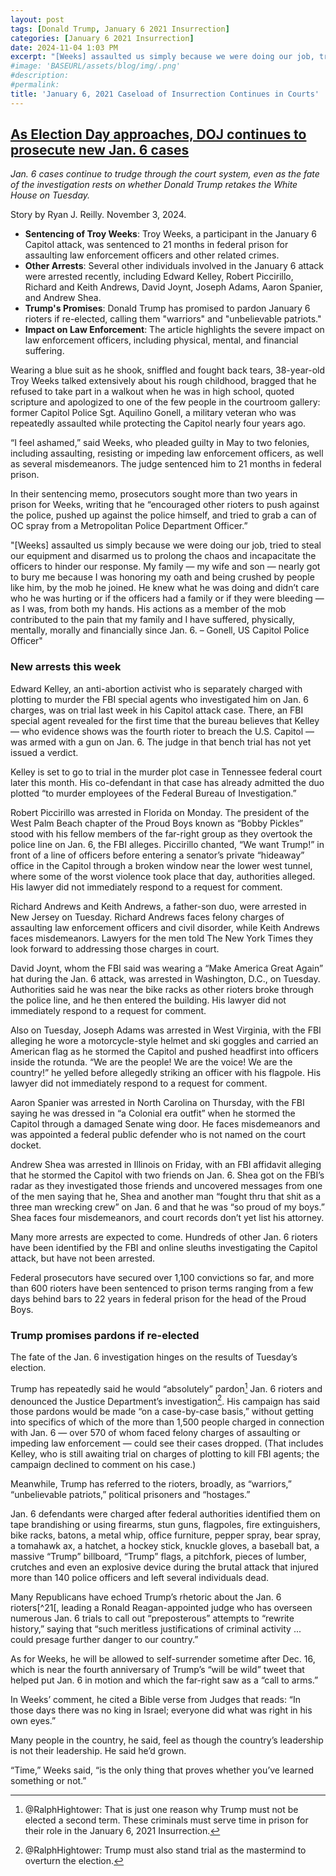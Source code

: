 ```yaml
---
layout: post
tags: [Donald Trump, January 6 2021 Insurrection]
categories: [January 6 2021 Insurrection]
date: 2024-11-04 1:03 PM
excerpt: "[Weeks] assaulted us simply because we were doing our job, tried to steal our equipment and disarmed us to prolong the chaos and incapacitate the officers to hinder our response. My family — my wife and son — nearly got to bury me because I was honoring my oath and being crushed by people like him, by the mob he joined. He knew what he was doing and didn’t care who he was hurting or if the officers had a family or if they were bleeding — as I was, from both my hands. His actions as a member of the mob contributed to the pain that my family and I have suffered, physically, mentally, morally and financially since Jan. 6. – former Capitol Police Sgt. Aquilino Gonell, a military veteran who was repeatedly assaulted while protecting the Capito"
#image: 'BASEURL/assets/blog/img/.png'
#description:
#permalink:
title: 'January 6, 2021 Caseload of Insurrection Continues in Courts'
---
```



## [As Election Day approaches, DOJ continues to prosecute new Jan. 6 cases](https://www.nbcnews.com/politics/justice-department/new-jan-6-arrests-sentences-ahead-2024-election-rcna178505)

*Jan. 6 cases continue to trudge through the court system, even as the fate of the investigation rests on whether Donald Trump retakes the White House on Tuesday.*

Story by Ryan J. Reilly. November 3, 2024.

- **Sentencing of Troy Weeks**: Troy Weeks, a participant in the January 6 Capitol attack, was sentenced to 21 months in federal prison for assaulting law enforcement officers and other related crimes.
- **Other Arrests**: Several other individuals involved in the January 6 attack were arrested recently, including Edward Kelley, Robert Piccirillo, Richard and Keith Andrews, David Joynt, Joseph Adams, Aaron Spanier, and Andrew Shea.
- **Trump's Promises**: Donald Trump has promised to pardon January 6 rioters if re-elected, calling them "warriors" and "unbelievable patriots."
- **Impact on Law Enforcement**: The article highlights the severe impact on law enforcement officers, including physical, mental, and financial suffering.

Wearing a blue suit as he shook, sniffled and fought back tears, 38-year-old Troy Weeks talked extensively about his rough childhood, bragged that he refused to take part in a walkout when he was in high school, quoted scripture and apologized to one of the few people in the courtroom gallery: former Capitol Police Sgt. Aquilino Gonell, a military veteran who was repeatedly assaulted while protecting the Capitol nearly four years ago.

“I feel ashamed,” said Weeks, who pleaded guilty in May to two felonies, including assaulting, resisting or impeding law enforcement officers, as well as several misdemeanors.
The judge sentenced him to 21 months in federal prison.

In their sentencing memo, prosecutors sought more than two years in prison for Weeks, writing that he “encouraged other rioters to push against the police, pushed up against the police himself, and tried to grab a can of OC spray from a Metropolitan Police Department Officer.”

"[Weeks] assaulted us simply because we were doing our job, tried to steal our equipment and disarmed us to prolong the chaos and incapacitate the officers to hinder our response. My family — my wife and son — nearly got to bury me because I was honoring my oath and being crushed by people like him, by the mob he joined. He knew what he was doing and didn’t care who he was hurting or if the officers had a family or if they were bleeding — as I was, from both my hands. His actions as a member of the mob contributed to the pain that my family and I have suffered, physically, mentally, morally and financially since Jan. 6. – Gonell, US Capitol Police Officer"

### New arrests this week

Edward Kelley, an anti-abortion activist who is separately charged with plotting to murder the FBI special agents who investigated him on Jan. 6 charges, was on trial last week in his Capitol attack case. There, an FBI special agent revealed for the first time that the bureau believes that Kelley — who evidence shows was the fourth rioter to breach the U.S. Capitol — was armed with a gun on Jan. 6. The judge in that bench trial has not yet issued a verdict.

Kelley is set to go to trial in the murder plot case in Tennessee federal court later this month. His co-defendant in that case has already admitted the duo plotted “to murder employees of the Federal Bureau of Investigation.”

Robert Piccirillo was arrested in Florida on Monday. The president of the West Palm Beach chapter of the Proud Boys known as “Bobby Pickles” stood with his fellow members of the far-right group as they overtook the police line on Jan. 6, the FBI alleges. Piccirillo chanted, “We want Trump!” in front of a line of officers before entering a senator’s private “hideaway” office in the Capitol through a broken window near the lower west tunnel, where some of the worst violence took place that day, authorities alleged. His lawyer did not immediately respond to a request for comment.

Richard Andrews and Keith Andrews, a father-son duo, were arrested in New Jersey on Tuesday. Richard Andrews faces felony charges of assaulting law enforcement officers and civil disorder, while Keith Andrews faces misdemeanors. Lawyers for the men told The New York Times they look forward to addressing those charges in court.

David Joynt, whom the FBI said was wearing a “Make America Great Again” hat during the Jan. 6 attack, was arrested in Washington, D.C., on Tuesday. Authorities said he was near the bike racks as other rioters broke through the police line, and he then entered the building. His lawyer did not immediately respond to a request for comment.

Also on Tuesday, Joseph Adams was arrested in West Virginia, with the FBI alleging he wore a motorcycle-style helmet and ski goggles and carried an American flag as he stormed the Capitol and pushed headfirst into officers inside the rotunda. “We are the people! We are the voice! We are the country!” he yelled before allegedly striking an officer with his flagpole. His lawyer did not immediately respond to a request for comment.

Aaron Spanier was arrested in North Carolina on Thursday, with the FBI saying he was dressed in “a Colonial era outfit” when he stormed the Capitol through a damaged Senate wing door. He faces misdemeanors and was appointed a federal public defender who is not named on the court docket.

Andrew Shea was arrested in Illinois on Friday, with an FBI affidavit alleging that he stormed the Capitol with two friends on Jan. 6. Shea got on the FBI’s radar as they investigated those friends and uncovered messages from one of the men saying that he, Shea and another man “fought thru that shit as a three man wrecking crew” on Jan. 6 and that he was “so proud of my boys.” Shea faces four misdemeanors, and court records don’t yet list his attorney.

Many more arrests are expected to come. Hundreds of other Jan. 6 rioters have been identified by the FBI and online sleuths investigating the Capitol attack, but have not been arrested.

Federal prosecutors have secured over 1,100 convictions so far, and more than 600 rioters have been sentenced to prison terms ranging from a few days behind bars to 22 years in federal prison for the head of the Proud Boys.

### Trump promises pardons if re-elected

The fate of the Jan. 6 investigation hinges on the results of Tuesday’s election.

Trump has repeatedly said he would “absolutely” pardon[^11] Jan. 6 rioters and denounced the Justice Department’s investigation[^12]. His campaign has said those pardons would be made “on a case-by-case basis,” without getting into specifics of which of the more than 1,500 people charged in connection with Jan. 6 — over 570 of whom faced felony charges of assaulting or impeding law enforcement — could see their cases dropped. (That includes Kelley, who is still awaiting trial on charges of plotting to kill FBI agents; the campaign declined to comment on his case.)

[^11]: @RalphHightower: That is just one reason why Trump must not be elected a second term. These criminals must serve time in prison for their role in the January 6, 2021 Insurrection. 

[^12]: @RalphHightower: Trump must also stand trial as the mastermind to overturn the election. 

Meanwhile, Trump has referred to the rioters, broadly, as “warriors,” “unbelievable patriots,” political prisoners and “hostages.”

Jan. 6 defendants were charged after federal authorities identified them on tape brandishing or using firearms, stun guns, flagpoles, fire extinguishers, bike racks, batons, a metal whip, office furniture, pepper spray, bear spray, a tomahawk ax, a hatchet, a hockey stick, knuckle gloves, a baseball bat, a massive “Trump” billboard, “Trump” flags, a pitchfork, pieces of lumber, crutches and even an explosive device during the brutal attack that injured more than 140 police officers and left several individuals dead.

Many Republicans have echoed Trump’s rhetoric about the Jan. 6 rioters[^21[, leading a Ronald Reagan-appointed judge who has overseen numerous Jan. 6 trials to call out “preposterous” attempts to “rewrite history,” saying that “such meritless justifications of criminal activity ... could presage further danger to our country.”

[^21]: @RalphHightower: **What the FUCK?!** Do you God-damned Trumpers cowering in fear of the rioters?

As for Weeks, he will be allowed to self-surrender sometime after Dec. 16, which is near the fourth anniversary of Trump’s “will be wild” tweet that helped put Jan. 6 in motion and which the far-right saw as a “call to arms.”

In Weeks’ comment, he cited a Bible verse from Judges that reads: “In those days there was no king in Israel; everyone did what was right in his own eyes.”

Many people in the country, he said, feel as though the country’s leadership is not their leadership. He said he’d grown.

“Time,” Weeks said, “is the only thing that proves whether you’ve learned something or not.”
